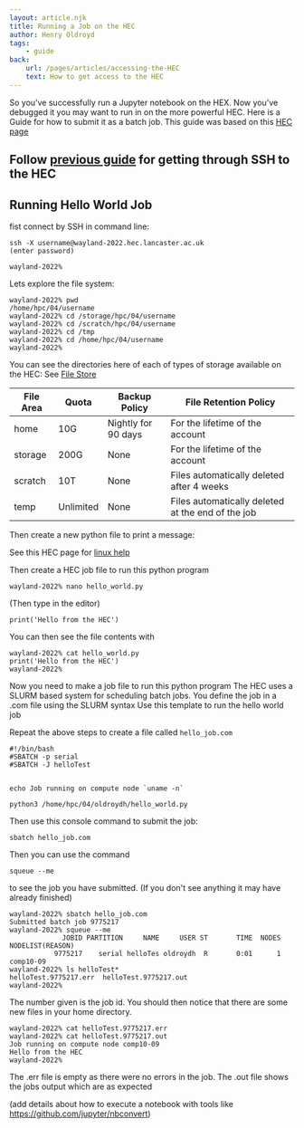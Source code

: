 ```yaml
---
layout: article.njk
title: Running a Job on the HEC
author: Henry Oldroyd
tags:
    - guide
back:
    url: /pages/articles/accessing-the-HEC
    text: How to get access to the HEC
---
```


So you've successfully run a Jupyter notebook on the HEX. 
Now you've debugged it you may want to run in on the more powerful HEC. Here is a Guide for how to submit it as a batch job.
This guide was based on this [HEC page](https://lancaster-hec.readthedocs.io/en/latest/submit.html)


## Follow [previous guide](/pages/articles/accessing-the-HEC/) for getting through SSH to the HEC

## Running Hello World Job

fist connect by SSH in command line:

```
ssh -X username@wayland-2022.hec.lancaster.ac.uk
(enter password)

wayland-2022%
```

Lets explore the file system:

```
wayland-2022% pwd
/home/hpc/04/username
wayland-2022% cd /storage/hpc/04/username
wayland-2022% cd /scratch/hpc/04/username
wayland-2022% cd /tmp
wayland-2022% cd /home/hpc/04/username
wayland-2022%
```

You can see the directories here of each of types of storage available on the HEC: See [File Store](https://lancaster-hec.readthedocs.io/en/latest/filestore.html)

| File Area | Quota     | Backup Policy              | File Retention Policy                                     |
|-----------|-----------|----------------------------|-----------------------------------------------------------|
| home      | 10G       | Nightly for 90 days        | For the lifetime of the account                           |
| storage   | 200G      | None                       | For the lifetime of the account                           |
| scratch   | 10T       | None                       | Files automatically deleted after 4 weeks                 |
| temp      | Unlimited | None                       | Files automatically deleted at the end of the job         |


Then create a new python file to print a message:

See this HEC page for [linux help](https://lancaster-hec.readthedocs.io/en/latest/linux.html)

Then create a HEC job file to run this python program 

```
wayland-2022% nano hello_world.py
```
(Then type in the editor)
```
print('Hello from the HEC')
```
You can then see the file contents with
```
wayland-2022% cat hello_world.py
print('Hello from the HEC')
wayland-2022%
```

Now you need to make a job file to run this python program
The HEC uses a SLURM based system for scheduling batch jobs. 
You define the job in a .com file using the SLURM syntax
Use this template to run the hello world job

Repeat the above steps to create a file called ```hello_job.com```


```
#!/bin/bash 
#SBATCH -p serial
#SBATCH -J helloTest


echo Job running on compute node `uname -n`

python3 /home/hpc/04/oldroydh/hello_world.py
```

Then use this console command to submit the job:

```
sbatch hello_job.com
```

Then you can use the command 

```
squeue --me
```
to see the job you have submitted. (If you don't see anything it may have already finished)

```
wayland-2022% sbatch hello_job.com
Submitted batch job 9775217
wayland-2022% squeue --me
             JOBID PARTITION     NAME     USER ST       TIME  NODES NODELIST(REASON)
           9775217    serial helloTes oldroydh  R       0:01      1 comp10-09
wayland-2022% ls helloTest*
helloTest.9775217.err  helloTest.9775217.out
wayland-2022%
```

The number given is the job id. You should then notice that there are some new files in your home directory.

```
wayland-2022% cat helloTest.9775217.err
wayland-2022% cat helloTest.9775217.out
Job running on compute node comp10-09
Hello from the HEC
wayland-2022%
```

The .err file is empty as there were no errors in the job. The .out file shows the jobs output which are as expected

(add details about how to execute a notebook with tools like https://github.com/jupyter/nbconvert)